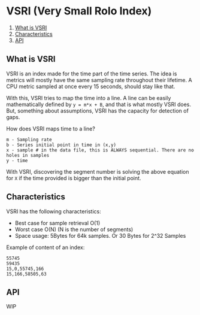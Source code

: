 # VSRI (Very Small Rolo Index)

1. [What is VSRI](#what-is-vsri)
2. [Characteristics](#characteristics)
3. [API](#api)

## What is VSRI

VSRI is an index made for the time part of the time series.
The idea is metrics will mostly have the same sampling rate throughout their lifetime. A CPU metric sampled at once every 15 seconds, should stay like that.

With this, VSRI tries to map the time into a line. A line can be easily mathematically defined by `y = m*x + B`, and that is what mostly VSRI does. But, something about assumptions, VSRI has the capacity for detection of gaps.

How does VSRI maps time to a line?

```text
m - Sampling rate
b - Series initial point in time in (x,y)
x - sample # in the data file, this is ALWAYS sequential. There are no holes in samples
y - time
```

With VSRI, discovering the segment number is solving the above equation for `X` if the
time provided is bigger than the initial point.

## Characteristics

VSRI has the following characteristics:

- Best case for sample retrieval O(1)
- Worst case O(N) (N is the number of segments)
- Space usage: 5Bytes for 64k samples. Or 30 Bytes for 2^32 Samples

Example of content of an index:

```text
55745
59435
15,0,55745,166
15,166,58505,63
```

## API

WIP
